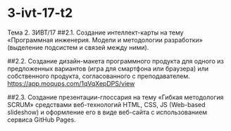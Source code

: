 # 3-ivt-17-t2
Тема 2. 3ИВТ/17
##2.1. Создание интеллект-карты на тему «Программная инженерия. Модели и методологии разработки» (выделение подсистем и связей между ними).



##2.2. Создание дизайн-макета программного продукта для одного из предложенных вариантов (игра для смартфона или браузера) или собственного продукта, согласованного с преподавателем.
https://app.moqups.com/1qVqXepDPS/view

##2.3. Создание презентации-глоссария на тему «Гибкая методология SCRUM» средствами веб-технологий HTML, CSS, JS (Web-based slideshow) и оформление его в виде веб-сайта с использованием сервиса GitHub Pages.
